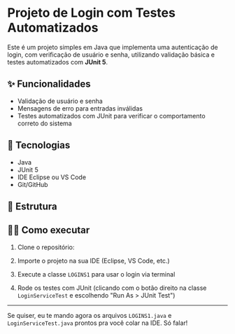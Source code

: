 # Projeto de Login com Testes Automatizados

Este é um projeto simples em Java que implementa uma autenticação de login, com verificação de usuário e senha, utilizando validação básica e testes automatizados com **JUnit 5**.

## ✨ Funcionalidades

- Validação de usuário e senha
- Mensagens de erro para entradas inválidas
- Testes automatizados com JUnit para verificar o comportamento correto do sistema

## 🚀 Tecnologias

- Java
- JUnit 5
- IDE Eclipse ou VS Code
- Git/GitHub

## 📂 Estrutura


## 👨‍💻 Como executar

1. Clone o repositório:

2. Importe o projeto na sua IDE (Eclipse, VS Code, etc.)

3. Execute a classe `LOGINS1` para usar o login via terminal

4. Rode os testes com JUnit (clicando com o botão direito na classe `LoginServiceTest` e escolhendo "Run As > JUnit Test")

---

Se quiser, eu te mando agora os arquivos `LOGINS1.java` e `LoginServiceTest.java` prontos pra você colar na IDE. Só falar!
